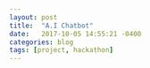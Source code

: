 ```yaml
---
layout: post
title:  "A.I Chatbot"
date:   2017-10-05 14:55:21 -0400
categories: blog
tags: [project, hackathon]
---
```



<style>
// You can customize the css styles here
#botlibrebox {} #botlibreboxbar {} #botlibreboxbarmax {} #botlibreboxmin {} #botlibreboxmax {} #botlibreboxclose {} #botlibrebubble-text {} #botlibrebox-input {}
</style>
<script type='text/javascript' src='https://www.botlibre.com/scripts/sdk.js'></script>
<script type='text/javascript'>
SDK.applicationId = "1108482994902157717";
SDK.backlinkURL = "http://www.botlibre.com/login?affiliate=percytran96";
var sdk = new SDKConnection();
var web = new WebChatbotListener();
web.connection = sdk;
web.instance = "19296747";
web.instanceName = "J.A.R.V.I.S_X2";
web.prefix = "botlibre";
web.caption = "Chat Now";
web.boxLocation = "bottom-right";
web.color = "#009900";
web.background = "#fff";
web.css = "chatlog";
web.buttoncss = "blue_round_button";
web.version = "5.3";
web.bubble = true;
web.backlink = true;
web.showMenubar = false;
web.showBoxmax = false;
web.showSendImage = false;
web.showChooseLanguage = false;
web.nativeVoice = true;
web.nativeVoiceName = "";
web.lang = "en";
SDK.lang = "en";
web.chatLog = false;
web.popupURL = "https://www.botlibre.com/chat?&id=19296747&embedded=true&chatLog=false&application=1108482994902157717&menubar=false&menubar=false&chooseLanguage=false&sendImage=false&background=%23fff&prompt=You+say&send=Send";
web.createBox();
</script>
